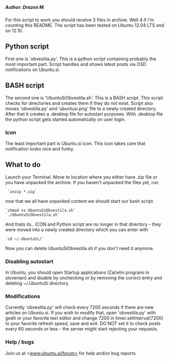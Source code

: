 ##### Author: Drazen M. <drazen AT ubuntu.si>

For this script to work you should receive 3 files in archive. Well 4 if i'm counting this README.
The script has been tested on Ubuntu 12.04 LTS and on 12.10.

## Python script
First one is 'obvestila.py'. This is a python script containing probably the most important part.
Script handles and shows latest posts via OSD notifications on Ubuntu.si.

## BASH script
The second one is 'UbuntuSiObvestila.sh'. This is a BASH script. This script checks for
directories and creates them if they do not exist. Script also moves 'obvestila.py' and
'ubuntusi.png' file to a newly created directory.
After that it creates a .desktop file for autostart purposes. With .desktop file
the python script gets started automatically on user login.

### Icon
The least important part is Ubuntu.si icon. This icon takes care that notification looks nice and funky.

## What to do
Launch your Terminal. Move to location where you either have .zip file or you have unpacked the archive.
If you haven't unpacked the files yet, run

	 `unzip *.zip`

now that we all have unpacked content we should start our bash script.

	`chmod +x UbuntuSiObvestila.sh`
	`./UbuntuSiObvestila.sh`

And thats its.. ICON and Python script are no longer in that directory - they were moved into a newly created directory which you can enter with

	`cd ~/.UbuntuSi/`

Now you can delete UbuntuSiObvestila.sh if you don't need it anymore.

### Disabling autostart
In Ubuntu, you should open Startup applications (Začetni programi in slovenian) and disable by unchecking or by removing the correct entry and deleting ~/.UbuntuSi directory.

### Modifications
Currently 'obvestila.py' will check every 7200 seconds if there are new articles on Ubuntu.si. If you wish to modify that, open 'obvestila.py' with gedit or your favorite text editor and change 7200 in timer.setInterval(7200) to your favorite refresh speed, save and exit.
DO NOT set it to check posts every 60 seconds or less - the server might start rejecting your requests.

### Help / bugs
Join us at <www.ubuntu.si/forum> for help and/or bug reports.
